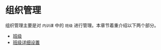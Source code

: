 # 组织管理

组织管理主要是对 `内训课` 中的 `班级` 进行管理。本章节着重介绍以下两个部分。

- [班级](/zh-cn/classes.md)
- [班级详细设置](/zh-cn/classes-detail.md)



